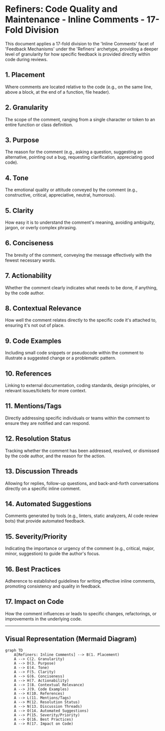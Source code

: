 # Refiners: Code Quality and Maintenance - Inline Comments - 17-Fold Division

This document applies a 17-fold division to the 'Inline Comments' facet of 'Feedback Mechanisms' under the 'Refiners' archetype, providing a deeper level of granularity for how specific feedback is provided directly within code during reviews.

## 1. Placement

Where comments are located relative to the code (e.g., on the same line, above a block, at the end of a function, file header).

## 2. Granularity

The scope of the comment, ranging from a single character or token to an entire function or class definition.

## 3. Purpose

The reason for the comment (e.g., asking a question, suggesting an alternative, pointing out a bug, requesting clarification, appreciating good code).

## 4. Tone

The emotional quality or attitude conveyed by the comment (e.g., constructive, critical, appreciative, neutral, humorous).

## 5. Clarity

How easy it is to understand the comment's meaning, avoiding ambiguity, jargon, or overly complex phrasing.

## 6. Conciseness

The brevity of the comment, conveying the message effectively with the fewest necessary words.

## 7. Actionability

Whether the comment clearly indicates what needs to be done, if anything, by the code author.

## 8. Contextual Relevance

How well the comment relates directly to the specific code it's attached to, ensuring it's not out of place.

## 9. Code Examples

Including small code snippets or pseudocode within the comment to illustrate a suggested change or a problematic pattern.

## 10. References

Linking to external documentation, coding standards, design principles, or relevant issues/tickets for more context.

## 11. Mentions/Tags

Directly addressing specific individuals or teams within the comment to ensure they are notified and can respond.

## 12. Resolution Status

Tracking whether the comment has been addressed, resolved, or dismissed by the code author, and the reason for the action.

## 13. Discussion Threads

Allowing for replies, follow-up questions, and back-and-forth conversations directly on a specific inline comment.

## 14. Automated Suggestions

Comments generated by tools (e.g., linters, static analyzers, AI code review bots) that provide automated feedback.

## 15. Severity/Priority

Indicating the importance or urgency of the comment (e.g., critical, major, minor, suggestion) to guide the author's focus.

## 16. Best Practices

Adherence to established guidelines for writing effective inline comments, promoting consistency and quality in feedback.

## 17. Impact on Code

How the comment influences or leads to specific changes, refactorings, or improvements in the underlying code.

---

## Visual Representation (Mermaid Diagram)

```mermaid
graph TD
    A[Refiners: Inline Comments] --> B(1. Placement)
    A --> C(2. Granularity)
    A --> D(3. Purpose)
    A --> E(4. Tone)
    A --> F(5. Clarity)
    A --> G(6. Conciseness)
    A --> H(7. Actionability)
    A --> I(8. Contextual Relevance)
    A --> J(9. Code Examples)
    A --> K(10. References)
    A --> L(11. Mentions/Tags)
    A --> M(12. Resolution Status)
    A --> N(13. Discussion Threads)
    A --> O(14. Automated Suggestions)
    A --> P(15. Severity/Priority)
    A --> Q(16. Best Practices)
    A --> R(17. Impact on Code)
```
